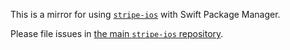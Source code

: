 This is a mirror for using [`stripe-ios`](https://github.com/stripe/stripe-ios) with Swift Package Manager.

Please file issues in [the main `stripe-ios` repository](https://github.com/stripe/stripe-ios).
